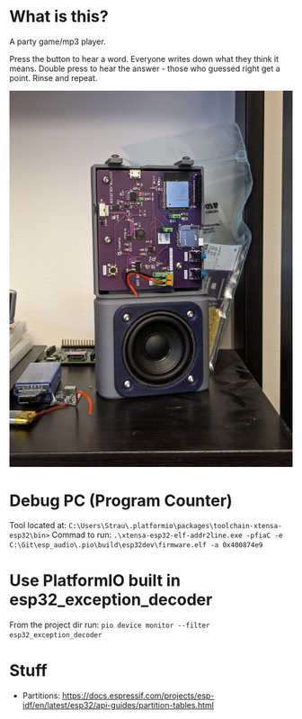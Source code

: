 # What is this?

A party game/mp3 player.

Press the button to hear a word. Everyone writes down what they think it means. Double press to hear the answer - those who guessed right get a point. Rinse and repeat.

![image](esp_audio.jpg)

# Debug PC (Program Counter)

Tool located at: `C:\Users\Strau\.platformio\packages\toolchain-xtensa-esp32\bin>`
Commad to run: `.\xtensa-esp32-elf-addr2line.exe -pfiaC -e C:\Git\esp_audio\.pio\build\esp32dev\firmware.elf -a 0x400874e9`

# Use PlatformIO built in esp32_exception_decoder

From the project dir run: `pio device monitor --filter esp32_exception_decoder`

# Stuff

- Partitions: https://docs.espressif.com/projects/esp-idf/en/latest/esp32/api-guides/partition-tables.html
